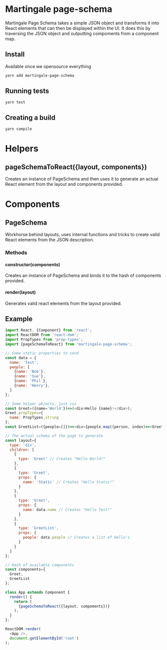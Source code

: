 # Martingale page-schema

Martingale Page Schema takes a simple JSON object and transforms it into React elements that can then be displayed within the UI. It does this by traversing the JSON object and outputting compoments from a component map.

## Install

Available once we opensource everything

```sh
yarn add martingale-page-schema
```

## Running tests

```
yarn test
```

## Creating a build

```
yarn compile
```

# Helpers

## pageSchemaToReact({layout, components})

Creates an instance of PageSchema and then uses it to generate an actual React element from the layout and components provided.

# Components

## PageSchema

Workhorse behind layouts, uses internal functions and tricks to create valid React elements from the JSON description.

### Methods

#### constructor(components)

Creates an instance of PageSchema and binds it to the hash of components provided.

#### render(layout)

Generates valid react elements from the layout provided.

## Example

```js
import React, {Component} from 'react';
import ReactDOM from 'react-dom';
import PropTypes from 'prop-types';
import {pageSchemaToReact} from 'martingale-page-schema';

// Some static properties to send
const data = {
  name: 'Test',
  people: [
    {name: 'Bob'},
    {name: 'Sue'},
    {name: 'Phil'},
    {name: 'Henry'},
  ]
};

// Some helper objects, just cuz
const Greet=({name='World'})=>(<div>Hello {name}!</div>);
Greet.propTypes={
  name: PropTypes.string
};
const GreetList=({people=[]})=><div>{people.map((person, index)=><Greet key={index} {...person} />)}</div>;

// The actual schema of the page to generate
const layout={
  type: 'div',
  children: [
    {
      type: 'Greet' // Creates "Hello World!"
    },
    {
      type: 'Greet',
      props: {
        name: 'Static' // Creates "Hello Static!"
      }
    },
    {
      type: 'Greet',
      props: {
        name: data.name // Creates "Hello Test!"
      }
    },
    {
      type: 'GreetList',
      props: {
        people: data.people // Creates a list of Hello's
      }
    }
  ]
};

// Hash of available components
const components={
  Greet,
  GreetList
};

class App extends Component {
  render() {
    return (
      {pageSchemaToReact({layout, compoments})}
    );
  }
};

ReactDOM.render(
  <App />,
  document.getElementById('root')
);
```
